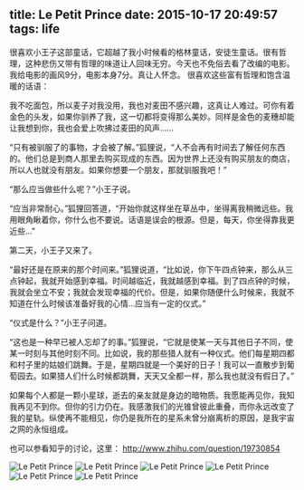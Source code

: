 title: Le Petit Prince
date: 2015-10-17 20:49:57
tags: life
---

很喜欢小王子这部童话，它超越了我小时候看的格林童话，安徒生童话。很有哲理，这种悲伤又带有哲理的味道让人回味无穷。今天也不免俗去看了改编的电影。我给电影的画风9分，电影本身7分。真让人怀念。
很喜欢这些富有哲理和饱含温暖的话语：

我不吃面包，所以麦子对我没用，我也对麦田不感兴趣，这真让人难过。可你有着金色的头发，如果你驯养了我，这一切都将变得那么美妙。同样是金色的麦穗却能让我想到你，我也会爱上吹拂过麦田的风声……



“只有被驯服了的事物，才会被了解。”狐狸说，“人不会再有时间去了解任何东西的。他们总是到商人那里去购买现成的东西。因为世界上还没有购买朋友的商店，所以人也就没有朋友。如果你想要一个朋友，那就驯服我吧！”

“那么应当做些什么呢？”小王子说。

“应当非常耐心。”狐狸回答道，“开始你就这样坐在草丛中，坐得离我稍微远些。我用眼角瞅着你，你什么也不要说。话语是误会的根源。但是，每天，你坐得靠我更近些…"

第二天，小王子又来了。

“最好还是在原来的那个时间来。”狐狸说道，“比如说，你下午四点钟来，那么从三点钟起，我就开始感到幸福。时间越临近，我就越感到幸福。到了四点钟的时候，我就会坐立不安；我就会发现幸福的代价。但是，如果你随便什么时候来，我就不知道在什么时候该准备好我的心情…应当有一定的仪式。”

“仪式是什么？”小王子问道。

“这也是一种早已被人忘却了的事。”狐狸说，“它就是使某一天与其他日子不同，使某一时刻与其他时刻不同。比如说，我的那些猎人就有一种仪式。他们每星期四都和村子里的姑娘们跳舞。于是，星期四就是一个美好的日子！我可以一直散步到葡萄园去。如果猎人们什么时候都跳舞，天天又全都一样，那么我也就没有假日了。”


如果每个人都是一颗小星球，逝去的亲友就是身边的暗物质。我愿能再见你，我知我再见不到你。但你的引力仍在。我感激我们的光锥曾彼此重叠，而你永远改变了我的星轨。纵使再不能相见，你仍是我所在的星系未曾分崩离析的原因，是我宇宙之网的永恒组成。

也可以参看知乎的讨论，这里： http://www.zhihu.com/question/19730854


![Le Petit Prince](http://7jpsil.com1.z0.glb.clouddn.com/IMG_1295.JPG)
![Le Petit Prince](http://7jpsil.com1.z0.glb.clouddn.com/IMG_1296.JPG)
![Le Petit Prince](http://7jpsil.com1.z0.glb.clouddn.com/IMG_1299.JPG)
![Le Petit Prince](http://7jpsil.com1.z0.glb.clouddn.com/IMG_1300.JPG)
![Le Petit Prince](http://7jpsil.com1.z0.glb.clouddn.com/IMG_1302.JPG)
![Le Petit Prince](http://7jpsil.com1.z0.glb.clouddn.com/IMG_1861.JPG)


